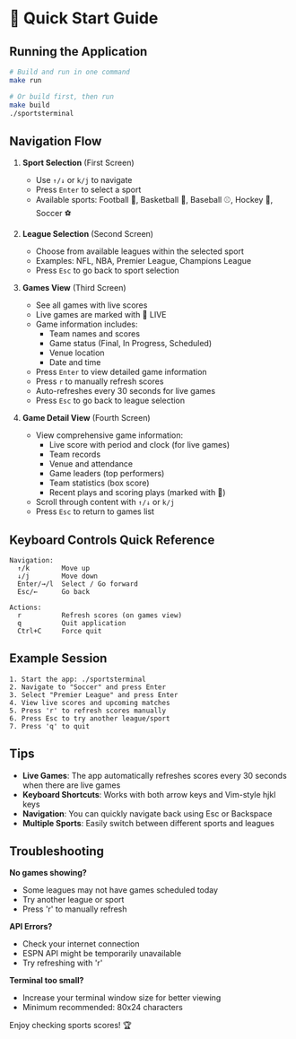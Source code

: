 # 🚀 Quick Start Guide

## Running the Application

```bash
# Build and run in one command
make run

# Or build first, then run
make build
./sportsterminal
```

## Navigation Flow

1. **Sport Selection** (First Screen)
   - Use `↑/↓` or `k/j` to navigate
   - Press `Enter` to select a sport
   - Available sports: Football 🏈, Basketball 🏀, Baseball ⚾, Hockey 🏒, Soccer ⚽

2. **League Selection** (Second Screen)
   - Choose from available leagues within the selected sport
   - Examples: NFL, NBA, Premier League, Champions League
   - Press `Esc` to go back to sport selection

3. **Games View** (Third Screen)
   - See all games with live scores
   - Live games are marked with 🔴 LIVE
   - Game information includes:
     - Team names and scores
     - Game status (Final, In Progress, Scheduled)
     - Venue location
     - Date and time
   - Press `Enter` to view detailed game information
   - Press `r` to manually refresh scores
   - Auto-refreshes every 30 seconds for live games
   - Press `Esc` to go back to league selection

4. **Game Detail View** (Fourth Screen)
   - View comprehensive game information:
     - Live score with period and clock (for live games)
     - Team records
     - Venue and attendance
     - Game leaders (top performers)
     - Team statistics (box score)
     - Recent plays and scoring plays (marked with 🎯)
   - Scroll through content with `↑/↓` or `k/j`
   - Press `Esc` to return to games list

## Keyboard Controls Quick Reference

```
Navigation:
  ↑/k        Move up
  ↓/j        Move down
  Enter/→/l  Select / Go forward
  Esc/←      Go back
  
Actions:
  r          Refresh scores (on games view)
  q          Quit application
  Ctrl+C     Force quit
```

## Example Session

```
1. Start the app: ./sportsterminal
2. Navigate to "Soccer" and press Enter
3. Select "Premier League" and press Enter
4. View live scores and upcoming matches
5. Press 'r' to refresh scores manually
6. Press Esc to try another league/sport
7. Press 'q' to quit
```

## Tips

- **Live Games**: The app automatically refreshes scores every 30 seconds when there are live games
- **Keyboard Shortcuts**: Works with both arrow keys and Vim-style hjkl keys
- **Navigation**: You can quickly navigate back using Esc or Backspace
- **Multiple Sports**: Easily switch between different sports and leagues

## Troubleshooting

**No games showing?**
- Some leagues may not have games scheduled today
- Try another league or sport
- Press 'r' to manually refresh

**API Errors?**
- Check your internet connection
- ESPN API might be temporarily unavailable
- Try refreshing with 'r'

**Terminal too small?**
- Increase your terminal window size for better viewing
- Minimum recommended: 80x24 characters

Enjoy checking sports scores! 🏆

